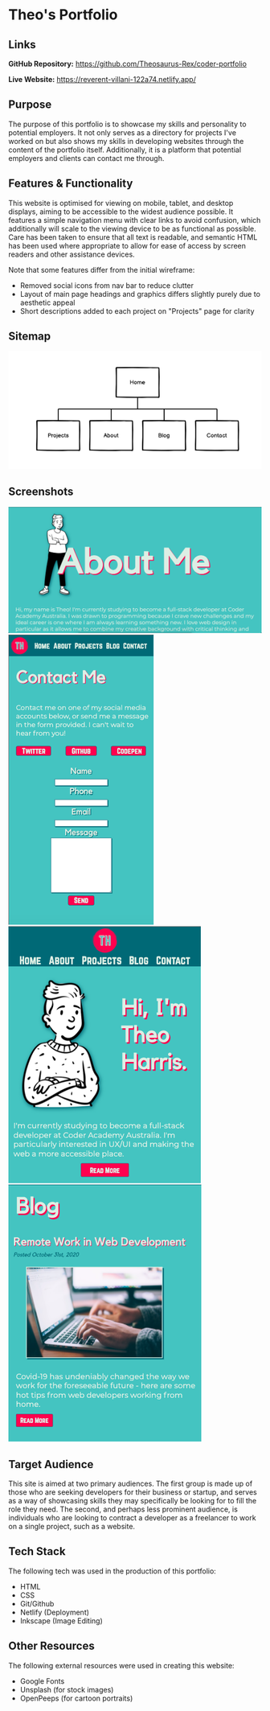 # Theo's Portfolio

## Links

**GitHub Repository:** https://github.com/Theosaurus-Rex/coder-portfolio

**Live Website:** https://reverent-villani-122a74.netlify.app/

## Purpose
The purpose of this portfolio is to showcase my skills and personality to potential employers. It not only serves as a directory for projects I've worked on but also shows my skills in developing websites through the content of the portfolio itself. Additionally, it is a platform that potential employers and clients can contact me through.

## Features & Functionality
This website is optimised for viewing on mobile, tablet, and desktop displays, aiming to be accessible to the widest audience possible. It features a simple navigation menu with clear links to avoid confusion, which additionally will scale to the viewing device to be as functional as possible. Care has been taken to ensure that all text is readable, and semantic HTML has been used where appropriate to allow for ease of access by screen readers and other assistance devices. 

Note that some features differ from the initial wireframe:
- Removed social icons from nav bar to reduce clutter
- Layout of main page headings and graphics differs slightly purely due to aesthetic appeal
- Short descriptions added to each project on "Projects" page for clarity

## Sitemap

![Sitemap for Portfolio](img/sitemap.png)

## Screenshots

![About page desktop view](img/about-desktop.png)
![Contact page mobile view](img/contact-mobile.png)
![Home page iPad view](img/ipad-home.png)
![Blog iPad view](img/blog-ipad.png)

## Target Audience
This site is aimed at two primary audiences. The first group is made up of those who are seeking developers for their business or startup, and serves as a way of showcasing skills they may specifically be looking for to fill the role they need. The second, and perhaps less prominent audience, is individuals who are looking to contract a developer as a freelancer to work on a single project, such as a website.

## Tech Stack
The following tech was used in the production of this portfolio:
- HTML
- CSS
- Git/Github
- Netlify (Deployment)
- Inkscape (Image Editing)

## Other Resources
The following external resources were used in creating this website:
- Google Fonts
- Unsplash (for stock images)
- OpenPeeps (for cartoon portraits)


